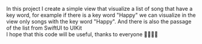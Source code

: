 In this project I create a simple view that visualize a list of song that have a key word, for example if there is a key word "Happy" we can visualize in the view only songs with the key word "Happy".
And there is also the passage of the list from SwiftUI to UIKit  
I hope that this code will be useful, thanks to everyone 🫶🏻🫶🏻
